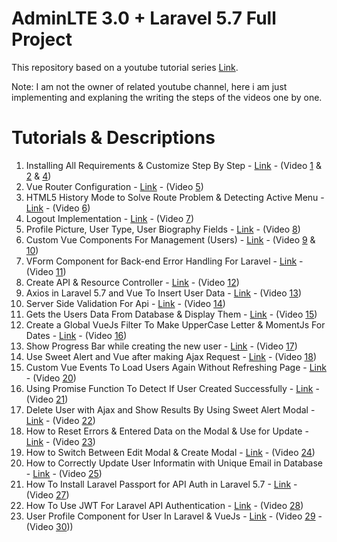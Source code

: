 # AdminLTE 3.0 + Laravel 5.7 Full Project

This repository based on a youtube tutorial series [Link](https://www.youtube.com/playlist?list=PLB4AdipoHpxaHDLIaMdtro1eXnQtl_UvE).

Note: I am not the owner of related youtube channel, here i am just implementing and explaning the writing the steps of the videos one by one.

# Tutorials & Descriptions

1. Installing All Requirements & Customize Step By Step - [Link](tutorials/tutorial1.md) - (Video [1](https://www.youtube.com/watch?v=CowsopJhX3M&index=2&list=PLB4AdipoHpxaHDLIaMdtro1eXnQtl_UvE) & [2](https://www.youtube.com/watch?v=cKhTwApvuyw&list=PLB4AdipoHpxaHDLIaMdtro1eXnQtl_UvE&index=18) & [4](https://www.youtube.com/watch?v=OcsKODgaOb8&list=PLB4AdipoHpxaHDLIaMdtro1eXnQtl_UvE&index=16))
2. Vue Router Configuration - [Link](tutorials/tutorial2.md) - (Video [5](https://www.youtube.com/watch?v=Gx93Bz62AII&list=PLB4AdipoHpxaHDLIaMdtro1eXnQtl_UvE&index=15))
3. HTML5 History Mode to Solve Route Problem & Detecting Active Menu - [Link](tutorials/tutorial3.md) - (Video [6](https://www.youtube.com/watch?v=z6yH6iB76nc))
4. Logout Implementation - [Link](tutorials/tutorial4.md) - (Video [7](https://www.youtube.com/watch?v=6dR2sUZ596w&index=14&list=PLB4AdipoHpxaHDLIaMdtro1eXnQtl_UvE))
5. Profile Picture, User Type, User Biography Fields - [Link](tutorials/tutorial5.md) - (Video [8](https://www.youtube.com/watch?v=8EVptwfXPjE&index=13&list=PLB4AdipoHpxaHDLIaMdtro1eXnQtl_UvE))
6. Custom Vue Components For Management (Users) - [Link](tutorials/tutorial6.md) - (Video [9](https://www.youtube.com/watch?v=zP0uPDuoDHE&index=12&list=PLB4AdipoHpxaHDLIaMdtro1eXnQtl_UvE) & [10](https://www.youtube.com/watch?v=KskOZqvIZow&list=PLB4AdipoHpxaHDLIaMdtro1eXnQtl_UvE&index=11))
7. VForm Component for Back-end Error Handling For Laravel - [Link](tutorials/tutorial7.md) - (Video [11](https://www.youtube.com/watch?v=ezUVsuGNUnU&index=10&list=PLB4AdipoHpxaHDLIaMdtro1eXnQtl_UvE))
8. Create API & Resource Controller - [Link](tutorials/tutorial8.md) - (Video [12](https://www.youtube.com/watch?v=b6ak-VXIGqY&list=PLB4AdipoHpxaHDLIaMdtro1eXnQtl_UvE&index=9))
9. Axios in Laravel 5.7 and Vue To Insert User Data - [Link](tutorials/ttutorial9.md) - (Video [13](https://www.youtube.com/watch?v=lpcNVJEB2G4&list=PLB4AdipoHpxaHDLIaMdtro1eXnQtl_UvE&index=8))
10. Server Side Validation For Api - [Link](tutorials/tutorial10.md) - (Video [14](https://www.youtube.com/watch?v=bUXhGw4aQtA&index=6&list=PLB4AdipoHpxaHDLIaMdtro1eXnQtl_UvE))
11. Gets the Users Data From Database & Display Them - [Link](tutorials/tutorial11.md) - (Video [15](https://www.youtube.com/watch?v=bUXhGw4aQtA&list=PLB4AdipoHpxaHDLIaMdtro1eXnQtl_UvE&index=6))
12. Create a Global VueJs Filter To Make UpperCase Letter & MomentJs For Dates - [Link](tutorials/tutorial12.md) - (Video [16](https://www.youtube.com/watch?v=bV9YsIi-FUU&index=16&list=PLB4AdipoHpxaHDLIaMdtro1eXnQtl_UvE))
13. Show Progress Bar while creating the new user - [Link](tutorials/tutorial13.md) - (Video [17](https://www.youtube.com/watch?v=-Hl4A5cMH_I&index=17&list=PLB4AdipoHpxaHDLIaMdtro1eXnQtl_UvE))
14. Use Sweet Alert and Vue after making Ajax Request - [Link](tutorials/tutorial14.md) - (Video [18](https://www.youtube.com/watch?v=qJt6EfbQu6E&list=PLB4AdipoHpxaHDLIaMdtro1eXnQtl_UvE&index=18))
15. Custom Vue Events To Load Users Again Without Refreshing Page - [Link](tutorials/tutorial15.md) - (Video [20](https://www.youtube.com/watch?v=DHuTkJzH2jI&index=20&list=PLB4AdipoHpxaHDLIaMdtro1eXnQtl_UvE))
16. Using Promise Function To Detect If User Created Successfully - [Link](tutorials/tutorial16.md) - (Video [21](https://www.youtube.com/watch?v=97JFc7g_0wE&t=269s))
17. Delete User with Ajax and Show Results By Using Sweet Alert Modal - [Link](tutorials/tutorial17.md) - (Video [22](https://www.youtube.com/watch?v=V4yq7edj8dk))
18. How to Reset Errors & Entered Data on the Modal & Use for Update - [Link](tutorials/tutorial18.md) - (Video [23](https://www.youtube.com/watch?v=MyeJJH2Aiuc&t=49s))
19. How to Switch Between Edit Modal & Create Modal - [Link](tutorials/tutorial19.md) - (Video [24](https://www.youtube.com/watch?v=IsKXpM1lwew&index=24&list=PLB4AdipoHpxaHDLIaMdtro1eXnQtl_UvE))
20. How to Correctly Update User Informatin with Unique Email in Database - [Link](tutorials/tutorial20.md) - (Video [25](https://www.youtube.com/watch?v=TZmGvtl1A4A&index=25&list=PLB4AdipoHpxaHDLIaMdtro1eXnQtl_UvE))
21. How To Install Laravel Passport for API Auth in Laravel 5.7 - [Link](tutorials/tutorial21.md) - (Video [27](https://www.youtube.com/watch?v=gRbuInSwU9U))
22. How To Use JWT For Laravel API Authentication - [Link](tutorials/tutorial22.md) - (Video [28](https://www.youtube.com/watch?v=TVmUW-8-UN4))
23. User Profile Component for User In Laravel & VueJs - [Link](tutorials/tutorial23.md) - (Video [29](https://www.youtube.com/watch?v=_RxHOBs7w-o) - (Video [30](https://www.youtube.com/watch?v=5j2VZLkVCVA&index=30&list=PLB4AdipoHpxaHDLIaMdtro1eXnQtl_UvE)))
